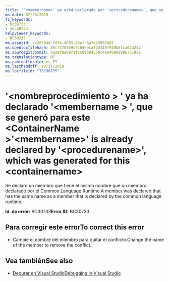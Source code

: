 ```yaml
---
title: "'<membername>' ya está declarado por '<procedurename>', que se generó para este <containername>"
ms.date: 07/20/2015
f1_keywords:
- bc30733
- vbc30733
helpviewer_keywords:
- BC30733
ms.assetid: cc28394d-fdf6-4883-85af-6a7e43992607
ms.openlocfilehash: 85cf720769c9c84eeca72d149f949b6fca62a242
ms.sourcegitcommit: 5a28f8eb071fcc09b045b0c4ae4b96898673192e
ms.translationtype: MT
ms.contentlocale: es-ES
ms.lasthandoff: 10/31/2019
ms.locfileid: "73196735"
---
```

# <a name="membername-is-already-declared-by-procedurename-which-was-generated-for-this-containername"></a><span data-ttu-id="9b827-102">'\<nombreprocedimiento > ' ya ha declarado '\<membername > ', que se generó para este \<ContainerName ></span><span class="sxs-lookup"><span data-stu-id="9b827-102">'\<membername>' is already declared by '\<procedurename>', which was generated for this \<containername></span></span>

<span data-ttu-id="9b827-103">Se declaró un miembro que tiene el mismo nombre que un miembro declarado por el Common Language Runtime.</span><span class="sxs-lookup"><span data-stu-id="9b827-103">A member was declared that has the same name as a member that is declared by the common language runtime.</span></span>

<span data-ttu-id="9b827-104">**Id. de error:** BC30733</span><span class="sxs-lookup"><span data-stu-id="9b827-104">**Error ID:** BC30733</span></span>

## <a name="to-correct-this-error"></a><span data-ttu-id="9b827-105">Para corregir este error</span><span class="sxs-lookup"><span data-stu-id="9b827-105">To correct this error</span></span>

- <span data-ttu-id="9b827-106">Cambie el nombre del miembro para quitar el conflicto.</span><span class="sxs-lookup"><span data-stu-id="9b827-106">Change the name of the member to remove the conflict.</span></span>

## <a name="see-also"></a><span data-ttu-id="9b827-107">Vea también</span><span class="sxs-lookup"><span data-stu-id="9b827-107">See also</span></span>

- [<span data-ttu-id="9b827-108">Depurar en Visual Studio</span><span class="sxs-lookup"><span data-stu-id="9b827-108">Debugging in Visual Studio</span></span>](/visualstudio/debugger/debugger-feature-tour)
